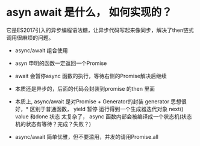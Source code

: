 # asyn await 是什么， 如何实现的？

它是ES2017引入的异步编程语法糖，让异步代码写起来像同步，解决了then链式调用很麻烦的问题。

- async/await 组合使用
- asyn 申明的函数一定返回一个Promise
- await 会暂停async 函数的执行，等待右侧的Promise解决后继续
- 本质还是异步的，后面的代码会封装到promise 的then 里面

- 本质上, async/await 是对Promise + Generator的封装
    generator 思想很好，* 区别于普通函数， yield 暂停
    运行得到一个生成器迭代对象 next() value 和done 状态
    太复杂了， 
    async 函数内部会被编译成一个状态机(状态机的状态有等待？完成？失败？)
- async/await 简单优雅，但不要滥用，并发的请用Promise.all